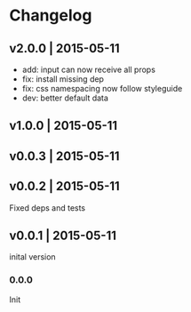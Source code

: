 # Changelog

## v2.0.0 | 2015-05-11
* add: input can now receive all props
* fix: install missing dep
* fix: css namespacing now follow styleguide
* dev: better default data

## v1.0.0 | 2015-05-11

## v0.0.3 | 2015-05-11

## v0.0.2 | 2015-05-11
Fixed deps and tests

## v0.0.1 | 2015-05-11
inital version

### 0.0.0
Init





